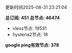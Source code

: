更新时间2025-08-31 23:21:04

**总订阅: 451**
**总节点: 46474**
- vless节点: 19531
- hysteria2节点: 18

**google ping有效节点: 378**
